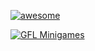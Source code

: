 [![awesome](https://camo.githubusercontent.com/64f8905651212a80869afbecbf0a9c52a5d1e70beab750dea40a994fa9a9f3c6/68747470733a2f2f617765736f6d652e72652f62616467652e737667)](https://google.com/)

[![GFL Minigames](https://api.snowy.gg/tracker/garrysmod/92.119.148.204/27015)](steam://connect/92.119.148.204/27015)
